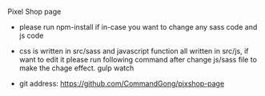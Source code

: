 Pixel Shop page

 - please run npm-install if in-case you want to change any sass code and js code
 - css is written in  src/sass and javascript function all written in src/js, if want to edit it please run following command after change js/sass file to make the chage effect.
        gulp watch
 
 - git address: https://github.com/CommandGong/pixshop-page